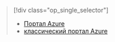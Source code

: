 > [!div class="op_single_selector"]
> * [Портал Azure](../articles/storage/storage-e2e-troubleshooting.md)
> * [классический портал Azure](../articles/storage/storage-e2e-troubleshooting-classic-portal.md)
> 
> 

